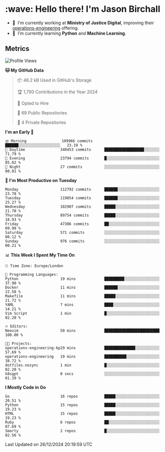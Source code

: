 <h1 align="left" id="jason-title">:wave: Hello there! I'm Jason Birchall</h1>

- :office: &nbsp;I'm currently working at **Ministry of Justice Digital**, improving their [operations-engineering](https://github.com/ministryofjustice/operations-engineering) offering.
- :seedling: &nbsp;I’m currently learning **Python** and **Machine Learning**.

<h2>Metrics</h2>

<!--START_SECTION:waka-->
![Profile Views](http://img.shields.io/badge/Profile%20Views-0-blue)

**🐱 My GitHub Data** 

> 📦 46.2 kB Used in GitHub's Storage 
 > 
> 🏆 1,790 Contributions in the Year 2024
 > 
> 💼 Opted to Hire
 > 
> 📜 69 Public Repositories 
 > 
> 🔑 4 Private Repositories 
 > 
**I'm an Early 🐤** 

```text
🌞 Morning                109966 commits      ██████░░░░░░░░░░░░░░░░░░░   23.19 % 
🌆 Daytime                340453 commits      ██████████████████░░░░░░░   71.79 % 
🌃 Evening                23794 commits       █░░░░░░░░░░░░░░░░░░░░░░░░   05.02 % 
🌙 Night                  27 commits          ░░░░░░░░░░░░░░░░░░░░░░░░░   00.01 % 
```
📅 **I'm Most Productive on Tuesday** 

```text
Monday                   112792 commits      ██████░░░░░░░░░░░░░░░░░░░   23.78 % 
Tuesday                  119854 commits      ██████░░░░░░░░░░░░░░░░░░░   25.27 % 
Wednesday                102907 commits      █████░░░░░░░░░░░░░░░░░░░░   21.70 % 
Thursday                 89754 commits       █████░░░░░░░░░░░░░░░░░░░░   18.93 % 
Friday                   47386 commits       ██░░░░░░░░░░░░░░░░░░░░░░░   09.99 % 
Saturday                 571 commits         ░░░░░░░░░░░░░░░░░░░░░░░░░   00.12 % 
Sunday                   976 commits         ░░░░░░░░░░░░░░░░░░░░░░░░░   00.21 % 
```


📊 **This Week I Spent My Time On** 

```text
🕑︎ Time Zone: Europe/London

💬 Programming Languages: 
Python                   19 mins             █████████░░░░░░░░░░░░░░░░   37.90 % 
Docker                   11 mins             ██████░░░░░░░░░░░░░░░░░░░   22.58 % 
Makefile                 11 mins             █████░░░░░░░░░░░░░░░░░░░░   21.72 % 
YAML                     7 mins              ████░░░░░░░░░░░░░░░░░░░░░   14.21 % 
Vim Script               1 min               █░░░░░░░░░░░░░░░░░░░░░░░░   02.20 % 

🔥 Editors: 
Neovim                   50 mins             █████████████████████████   100.00 % 

🐱‍💻 Projects: 
operations-engineering-kp29 mins             ██████████████░░░░░░░░░░░   57.69 % 
operations-engineering   19 mins             ██████████░░░░░░░░░░░░░░░   38.72 % 
dotfiles.nosync          1 min               █░░░░░░░░░░░░░░░░░░░░░░░░   02.20 % 
k8sgpt                   0 secs              ░░░░░░░░░░░░░░░░░░░░░░░░░   01.39 % 
```

**I Mostly Code in Go** 

```text
Go                       16 repos            █████░░░░░░░░░░░░░░░░░░░░   20.51 % 
Python                   15 repos            █████░░░░░░░░░░░░░░░░░░░░   19.23 % 
HTML                     15 repos            █████░░░░░░░░░░░░░░░░░░░░   19.23 % 
Ruby                     6 repos             ██░░░░░░░░░░░░░░░░░░░░░░░   07.69 % 
Smarty                   2 repos             █░░░░░░░░░░░░░░░░░░░░░░░░   02.56 % 
```




 Last Updated on 26/12/2024 20:19:59 UTC
<!--END_SECTION:waka-->

<!-- links -->

[issues page]: https://github.com/jasonBirchall/jasonBirchall/issues "jasonBirchall/issues"
